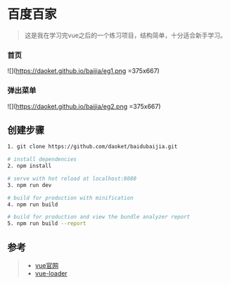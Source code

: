 # 百度百家

> 这是我在学习完vue之后的一个练习项目，结构简单，十分适合新手学习。

### 首页
![](https://daoket.github.io/baijia/eg1.png =375x667)
### 弹出菜单
![](https://daoket.github.io/baijia/eg2.png =375x667)
## 创建步骤

``` bash
1. git clone https://github.com/daoket/baidubaijia.git

# install dependencies
2. npm install

# serve with hot reload at localhost:8080
3. npm run dev

# build for production with minification
4. npm run build

# build for production and view the bundle analyzer report
5. npm run build --report
```

## 参考
> - [vue官网](http://cn.vuejs.org/)
> - [vue-loader](http://vuejs.github.io/vue-loader)

